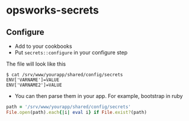 # opsworks-secrets

## Configure
* Add to your cookbooks
* Put `secrets::configure` in your configure step

The file will look like this
```
$ cat /srv/www/yourapp/shared/config/secrets
ENV['VARNAME']=VALUE
ENV['VARNAME2']=VALUE
```

* You can then parse them in your app. For example, bootstrap in ruby
```ruby
path = '/srv/www/yourapp/shared/config/secrets'
File.open(path).each{|i| eval i} if File.exist?(path)
```
